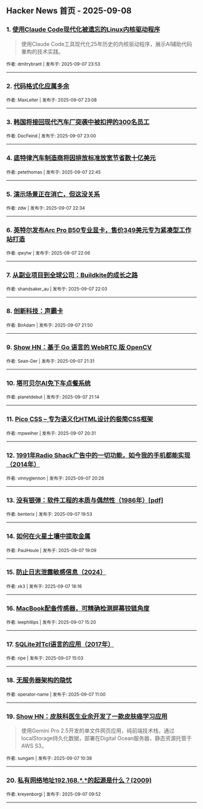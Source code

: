 ## Hacker News 首页 - 2025-09-08


### 1. [使用Claude Code现代化被遗忘的Linux内核驱动程序](https://news.ycombinator.com/item?id=45163362)
> 使用Claude Code工具现代化25年历史的内核驱动程序，展示AI辅助代码重构的技术实践。

<sub>作者: dmitrybrant | 发布于: 2025-09-07 23:53</sub>

---

### 2. [代码格式化应属多余](https://news.ycombinator.com/item?id=45163043)

<sub>作者: MaxLeiter | 发布于: 2025-09-07 23:08</sub>

---

### 3. [韩国将接回现代汽车厂突袭中被扣押的300名员工](https://news.ycombinator.com/item?id=45162980)

<sub>作者: DocFeind | 发布于: 2025-09-07 23:00</sub>

---

### 4. [底特律汽车制造商将因排放标准放宽节省数十亿美元](https://news.ycombinator.com/item?id=45162886)

<sub>作者: petethomas | 发布于: 2025-09-07 22:45</sub>

---

### 5. [演示场景正在消亡，但这没关系](https://news.ycombinator.com/item?id=45162803)

<sub>作者: zdw | 发布于: 2025-09-07 22:34</sub>

---

### 6. [英特尔发布Arc Pro B50专业显卡，售价349美元专为紧凑型工作站打造](https://news.ycombinator.com/item?id=45162626)

<sub>作者: qwytw | 发布于: 2025-09-07 22:06</sub>

---

### 7. [从副业项目到全球公司：Buildkite的成长之路](https://news.ycombinator.com/item?id=45162593)

<sub>作者: shandsaker_au | 发布于: 2025-09-07 22:03</sub>

---

### 8. [创新科技：声霸卡](https://news.ycombinator.com/item?id=45162501)

<sub>作者: BirAdam | 发布于: 2025-09-07 21:50</sub>

---

### 9. [Show HN：基于 Go 语言的 WebRTC 版 OpenCV](https://news.ycombinator.com/item?id=45162368)

<sub>作者: Sean-Der | 发布于: 2025-09-07 21:31</sub>

---

### 10. [塔可贝尔AI免下车点餐系统](https://news.ycombinator.com/item?id=45162220)

<sub>作者: planetdebut | 发布于: 2025-09-07 21:14</sub>

---

### 11. [Pico CSS – 专为语义化HTML设计的极简CSS框架](https://news.ycombinator.com/item?id=45161855)

<sub>作者: mpweiher | 发布于: 2025-09-07 20:31</sub>

---

### 12. [1991年Radio Shack广告中的一切功能，如今我的手机都能实现（2014年）](https://news.ycombinator.com/item?id=45161816)

<sub>作者: vinnyglennon | 发布于: 2025-09-07 20:26</sub>

---

### 13. [没有银弹：软件工程的本质与偶然性（1986年）[pdf]](https://news.ycombinator.com/item?id=45161556)

<sub>作者: benterix | 发布于: 2025-09-07 19:53</sub>

---

### 14. [如何在火星土壤中提取金属](https://news.ycombinator.com/item?id=45161229)

<sub>作者: PaulHoule | 发布于: 2025-09-07 19:09</sub>

---

### 15. [防止日志泄露敏感信息（2024）](https://news.ycombinator.com/item?id=45160774)

<sub>作者: xk3 | 发布于: 2025-09-07 18:16</sub>

---

### 16. [MacBook配备传感器，可精确检测屏幕铰链角度](https://news.ycombinator.com/item?id=45158968)

<sub>作者: leephillips | 发布于: 2025-09-07 15:20</sub>

---

### 17. [SQLite对Tcl语言的应用（2017年）](https://news.ycombinator.com/item?id=45158814)

<sub>作者: ripe | 发布于: 2025-09-07 15:03</sub>

---

### 18. [无服务器架构的隐忧](https://news.ycombinator.com/item?id=45157110)

<sub>作者: operator-name | 发布于: 2025-09-07 11:00</sub>

---

### 19. [Show HN：皮肤科医生业余开发了一款皮肤癌学习应用](https://news.ycombinator.com/item?id=45157020)
> 使用Gemini Pro 2.5开发的单文件网页应用，纯前端技术栈，通过localStorage持久化数据，部署在Digital Ocean服务器，静态资源托管于AWS S3。

<sub>作者: sungam | 发布于: 2025-09-07 10:38</sub>

---

### 20. [私有网络地址192.168.*.*的起源是什么？(2009)](https://news.ycombinator.com/item?id=45156826)

<sub>作者: kreyenborgi | 发布于: 2025-09-07 09:52</sub>

---
